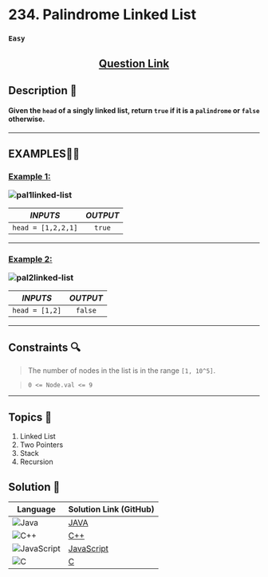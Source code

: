 # 234. Palindrome Linked List

### `Easy`


<h2 align="center">
<a href="https://leetcode.com/problems/palindrome-linked-list/description/"><strong>Question Link</strong></a>
</h2>


## Description 📑

#### Given the `head` of a singly linked list, return `true` if it is a `palindrome` or `false` otherwise.

---

## **EXAMPLES**💫✨ </br>

<h3>

<ins>**Example 1**:</ins> </br>

![pal1linked-list](https://github.com/user-attachments/assets/3ae6adc5-5be4-4c25-90b5-90fcedf086eb)


| _INPUTS_ | _OUTPUT_ |
| :-----------: | :-----------: |
| `head = [1,2,2,1]` | `true` |

</h3>

____
<h3>

<ins>**Example 2**:</ins> </br>

![pal2linked-list](https://github.com/user-attachments/assets/9e73f182-8bf8-46b2-80b7-956a64277464)


| _INPUTS_ | _OUTPUT_ |
| :-----------: | :-----------: |
| `head = [1,2]` | `false` |

</h3>


___

## Constraints 🔍

> The number of nodes in the list is in the range `[1, 10^5]`.</br>

> `0 <= Node.val <= 9`

___

## Topics 📝

1. Linked List
2. Two Pointers
3. Stack
4. Recursion


## Solution 📃

|  Language   |  Solution Link (GitHub) |
| ------------- | ------------- |
|  ![Java](https://img.shields.io/badge/java-%23ED8B00.svg?style=flat&logo=openjdk&logoColor=white)  | [JAVA](https://github.com/Purnima47/Leetcode-Solutions/blob/main/%F0%9F%9F%A2%20Easy/234%20-%20Palindrome%20Linked%20List/_234PalindromeLinkedList.java) |
|  ![C++](https://img.shields.io/badge/c++-%2300599C.svg?style=plastic&logo=c%2B%2B&logoColor=white)  | [C++](https://github.com/Purnima47/Leetcode-Solutions/blob/main/%F0%9F%9F%A2%20Easy/234%20-%20Palindrome%20Linked%20List/_234PalindromeLinkedList.cpp)  |
|  ![JavaScript](https://img.shields.io/badge/javascript-%23323330.svg?style=flat&logo=javascript&logoColor=%23F7DF1E)  | [JavaScript](https://github.com/Purnima47/Leetcode-Solutions/blob/main/%F0%9F%9F%A2%20Easy/234%20-%20Palindrome%20Linked%20List/_234PalindromeLinkedList.js) |
|![C](https://img.shields.io/badge/c-%2300599C.svg?style=plastic&logo=c&logoColor=white)| [C](https://github.com/Purnima47/Leetcode-Solutions/blob/main/%F0%9F%9F%A2%20Easy/234%20-%20Palindrome%20Linked%20List/_234PalindromeLinkedList.c) |